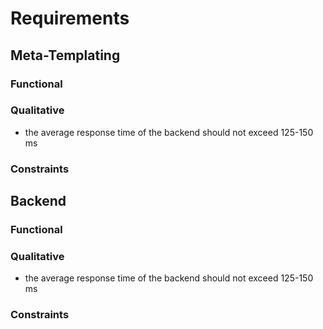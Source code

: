 # Requirements

## Meta-Templating

### Functional


### Qualitative
- the average response time of the backend should not exceed 125-150 ms

### Constraints

## Backend

### Functional


### Qualitative
- the average response time of the backend should not exceed 125-150 ms

### Constraints
